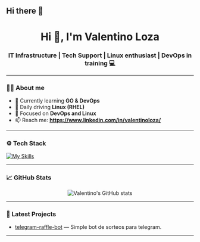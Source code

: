 ## Hi there 👋

<h1 align="center">Hi 👋, I'm Valentino Loza</h1>
<h3 align="center"> IT Infrastructure | Tech Support | Linux enthusiast | DevOps in training 💻</h3>

---

### 👨‍💻 About me
- 🧠 Currently learning **GO & DevOps**
- 🐧 Daily driving **Linux (RHEL)**
- 🎯 Focused on **DevOps and Linux**
- 📫 Reach me: **https://www.linkedin.com/in/valentinoloza/**

---

### ⚙️ Tech Stack
[![My Skills](https://skillicons.dev/icons?i=redhat,aws,azure,bash,cloudflare,debian,docker,git,linux,mysql,postman,vim)](https://skillicons.dev)

---

### 📈 GitHub Stats

<p align="center">
  <img src="https://github-readme-stats.vercel.app/api?username=Athaly&show_icons=true&theme=tokyonight" alt="Valentino's GitHub stats" />
</p>

---

### 🚀 Latest Projects
- [telegram-raffle-bot](https://github.com/Athaly/telegram-raffle-bot ) — Simple bot de sorteos para telegram.
<!-- Add more as you go -->

---
